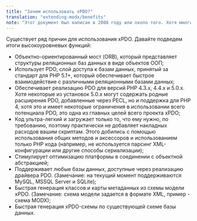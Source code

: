 ```yaml
---
title: "Зачем использовать xPDO?"
translation: "extending-modx/benefits"
note: "Этот документ был написан в 2008 году или около того. Хотя многие из этих преимуществ остаются в силе, но это требует обновления."
---
```


Существует ряд причин для использования xPDO. Давайте подведем итоги высокоуровневых функций:

- Объектно-ориентированный мост (ORB), который представляет структуры реляционных баз данных в виде объектов ООП;
- Использует PDO, слой доступа к базам данных, принятый за стандарт для PHP 5.1+, который обеспечивает быстрое взаимодействие с различными реляционными базами данных;
- Обеспечивает реализацию PDO для версий PHP 4.3.x, 4.4.x и 5.0.x. Хотя некоторые из установок 5.0.x могут содержать родные расширения PDO, добавленные через PECL, но и поддержка для PHP 4, хотя это и имеет некоторые ограничения в использовании всего потенциала PDO, это одна из главных целей всего проекта xPDO;
- Код ультра-легкий и загружает только то, что ему нужно, по требованию, поэтому практически не добавляет накладных расходов вашим скриптам. Этого добились с помощью использования общих методов и аксессоров и использованием только PHP кода (например, не используется парсинг XML-конфигурации или другие способы сериализации);
- Стимулирует оптимизацию платформы в соединении с объектной абстракцией;
- Поддерживает любые базы данных, доступные через реализацию драйвера PDO. (Замечание: на текущий момент поддерживаются MySQL, MSSQL Server и SQLite);
- Быстрая генерация классов и карты метаданных из схемы модели xPDO. (Замечание: схема модели задается в формате XML, пример - схема MODX);
- Быстрая генерация xPDO-схемы по существующей схеме базы данных.
